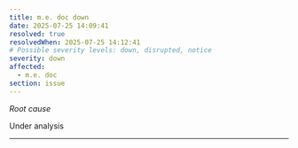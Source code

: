 ```yaml
---
title: m.e. doc down
date: 2025-07-25 14:09:41
resolved: true
resolvedWhen: 2025-07-25 14:12:41
# Possible severity levels: down, disrupted, notice
severity: down
affected:
  - m.e. doc
section: issue
---
```


*Root cause*

Under analysis

---


